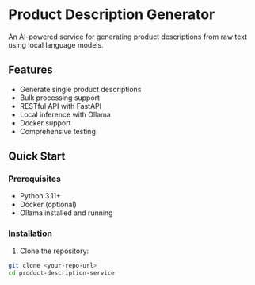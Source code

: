 # Product Description Generator

An AI-powered service for generating product descriptions from raw text using local language models.

## Features

- Generate single product descriptions
- Bulk processing support
- RESTful API with FastAPI
- Local inference with Ollama
- Docker support
- Comprehensive testing

## Quick Start

### Prerequisites
- Python 3.11+
- Docker (optional)
- Ollama installed and running

### Installation

1. Clone the repository:
```bash
git clone <your-repo-url>
cd product-description-service
